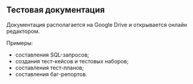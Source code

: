 Тестовая документация
---
Документация располагается на Google Drive и открывается онлайн редактором.

Примеры:
- составления SQL-запросов;
- создания тест-кейсов и тестовых наборов;
- составления тест-планов;
- составления баг-репортов.
